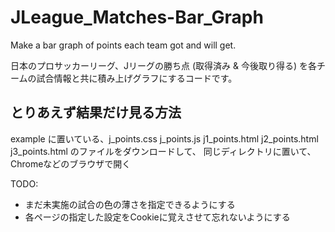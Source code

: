 # JLeague_Matches-Bar_Graph
Make a bar graph of points each team got and will get.

日本のプロサッカーリーグ、Jリーグの勝ち点 (取得済み & 今後取り得る) を各チームの試合情報と共に積み上げグラフにするコードです。

## とりあえず結果だけ見る方法
example に置いている、j_points.css  j_points.js  j1_points.html  j2_points.html  j3_points.html のファイルをダウンロードして、
同じディレクトリに置いて、Chromeなどのブラウザで開く


TODO:  
+ まだ未実施の試合の色の薄さを指定できるようにする
+ 各ページの指定した設定をCookieに覚えさせて忘れないようにする
